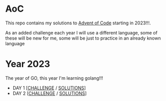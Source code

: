 # AoC

This repo contains my solutions to [Advent of Code](https://adventofcode.com/) starting in 2023!!!.

As an added challenge each year I will use a different language, some of these will be new for me, some will be just to practice in an already known language

# Year 2023

The year of GO, this year I'm learning golang!!!

- DAY 1 [[CHALLENGE](./days/day_1/challenge.md) / [SOLUTIONS](./days/day_1/solution.go)]
- DAY 2 [[CHALLENGE](./days/day_2/challenge.md) / [SOLUTIONS](./days/day_2/solution.go)]